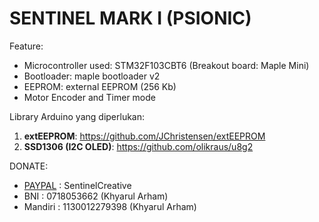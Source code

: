 # SENTINEL MARK I (PSIONIC)
Feature:
- Microcontroller used: STM32F103CBT6 (Breakout board: Maple Mini)
- Bootloader: maple bootloader v2
- EEPROM: external EEPROM (256 Kb)
- Motor Encoder and Timer mode

Library Arduino yang diperlukan:
1. **extEEPROM**: https://github.com/JChristensen/extEEPROM
2. **SSD1306 (I2C OLED)**: https://github.com/olikraus/u8g2

DONATE: 
  - [PAYPAL](https://www.paypal.me/sentinelcreative "PAYPAL") : SentinelCreative
  - BNI     : 0718053662 (Khyarul Arham)
  - Mandiri : 1130012279398 (Khyarul Arham)

